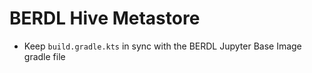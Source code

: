 # BERDL Hive Metastore
* Keep `build.gradle.kts` in sync with the BERDL Jupyter Base Image gradle file
